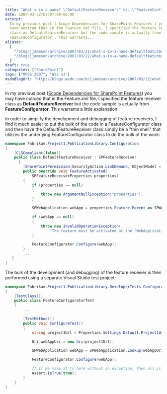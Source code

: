 ```yaml
---
title: "What's in a name? \"DefaultFeatureReceiver\" vs. \"FeatureConfigurator\""
date: 2007-03-22T07:07:00-06:00
excerpt:
  In my previous post ( Scope Dependencies for SharePoint Features ) you may
  have noticed that in the Feature.xml file, I specified the feature receiver
  class as DefaultFeatureReceiver but the code sample is actually from
  FeatureConfigurator . This warrants...
aliases:
  [
    "/blog/jjameson/archive/2007/03/21/what-s-in-a-name-defaultfeaturereceiver-vs-featureconfigurator.aspx",
    "/blog/jjameson/archive/2007/03/22/what-s-in-a-name-defaultfeaturereceiver-vs-featureconfigurator.aspx",
  ]
draft: true
categories: ["SharePoint"]
tags: ["MOSS 2007", "WSS v3"]
msdnBlogUrl: "http://blogs.msdn.com/b/jjameson/archive/2007/03/22/what-s-in-a-name-defaultfeaturereceiver-vs-featureconfigurator.aspx"
---
```


In my previous post
([Scope Dependencies for SharePoint Features](/blog/jjameson/2007/03/22/scope-dependencies-for-sharepoint-features))
you may have noticed that in the Feature.xml file, I specified the feature
receiver class as **DefaultFeatureReceiver** but the code sample is actually
from **FeatureConfigurator**. This warrants a little explanation.

In order to simplify the development and debugging of feature receivers, I find
it much easier to put the bulk of the code in a FeatureConfigurator class and
then have the DefaultFeatureReceiver class simply be a "thin shell" that
utilizes the underlying FeatureConfigurator class to do the bulk of the work:

```C#
namespace Fabrikam.Project1.PublicationLibrary.Configuration
{
    [CLSCompliant(false)]
    public class DefaultFeatureReceiver : SPFeatureReceiver
      {
        [SharePointPermission(SecurityAction.LinkDemand, ObjectModel = true)]
        public override void FeatureActivated(
            SPFeatureReceiverProperties properties)
        {
            if (properties == null)
            {
                throw new ArgumentNullException("properties");
            }

            SPWebApplication webApp = properties.Feature.Parent as SPWebApplication;

            if (webApp == null)
            {
                throw new InvalidOperationException(
                    "The feature must be activated at the 'WebApplication' scope.");
            }

            FeatureConfigurator.Configure(webApp);
        }
        ...
   }
}
```

The bulk of the development (and debugging) of the feature receiver is then
performed using a separate Visual Studio test project:

```C#
namespace Fabrikam.Project1.PublicationLibrary.DeveloperTests.Configuration
{
    [TestClass()]
    public class FeatureConfiguratorTest
    {
        ...

        [TestMethod()]
        public void ConfigureTest()
        {
            string project1Url = Properties.Settings.Default.Project1Url;

            Uri webAppUri = new Uri(project1Url);

            SPWebApplication webApp = SPWebApplication.Lookup(webAppUri);

            FeatureConfigurator.Configure(webApp);

            // If we make it to here without an exception, then all is well
            Assert.IsTrue(true);
        }
    }
}
```

